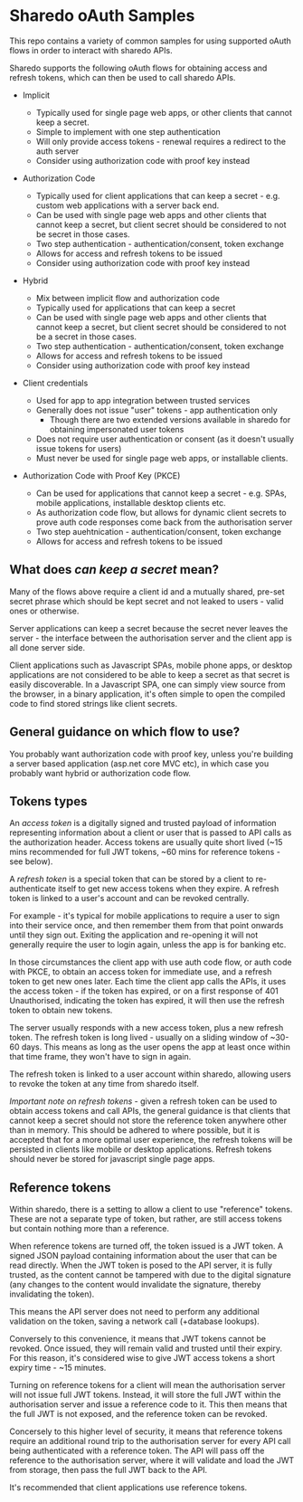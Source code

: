 # Sharedo oAuth Samples

This repo contains a variety of common samples for using supported oAuth flows in order to interact with sharedo APIs.

Sharedo supports the following oAuth flows for obtaining access and refresh tokens, which can then be used to call sharedo APIs.

- Implicit
    - Typically used for single page web apps, or other clients that cannot keep a secret.
    - Simple to implement with one step authentication
    - Will only provide access tokens - renewal requires a redirect to the auth server
    - Consider using authorization code with proof key instead
    
- Authorization Code
    - Typically used for client applications that can keep a secret - e.g. custom web applications with a server back end.
    - Can be used with single page web apps and other clients that cannot keep a secret, but client secret should be considered to not be secret in those cases.
    - Two step authentication - authentication/consent, token exchange
    - Allows for access and refresh tokens to be issued
    - Consider using authorization code with proof key instead

- Hybrid
    - Mix between implicit flow and authorization code
    - Typically used for applications that can keep a secret
    - Can be used with single page web apps and other clients that cannot keep a secret, but client secret should be considered to not be a secret in those cases.
    - Two step authentication - authentication/consent, token exchange
    - Allows for access and refresh tokens to be issued
    - Consider using authorization code with proof key instead

- Client credentials    
    - Used for app to app integration between trusted services
    - Generally does not issue "user" tokens - app authentication only
        - Though there are two extended versions available in sharedo for obtaining impersonated user tokens
    - Does not require user authentication or consent (as it doesn't usually issue tokens for users)
    - Must never be used for single page web apps, or installable clients.

- Authorization Code with Proof Key (PKCE)
    - Can be used for applications that cannot keep a secret - e.g. SPAs, mobile applications, installable desktop clients etc.
    - As authorization code flow, but allows for dynamic client secrets to prove auth code responses come back from the authorisation server
    - Two step auehtnication - authentication/consent, token exchange
    - Allows for access and refresh tokens to be issued

## What does *can keep a secret* mean?
Many of the flows above require a client id and a mutually shared, pre-set secret phrase which should be kept secret and not leaked to users - valid ones or otherwise.

Server applications can keep a secret because the secret never leaves the server - the interface between the authorisation server and the client app is all done server side.

Client applications such as Javascript SPAs, mobile phone apps, or desktop applications are not considered to be able to keep a secret as that secret is easily discoverable. In a Javascript SPA, one can simply view source from the browser, in a binary application, it's often simple to open the compiled code to find stored strings like client secrets.

## General guidance on which flow to use?
You probably want authorization code with proof key, unless you're building a server based application (asp.net core MVC etc), in which case you probably want hybrid or authorization code flow.

## Tokens types
An *access token* is a digitally signed and trusted payload of information representing information about a client or user that is passed to API calls as the authorization header. Access tokens are usually quite short lived (~15 mins recommended for full JWT tokens, ~60 mins for reference tokens - see below).

A *refresh token* is a special token that can be stored by a client to re-authenticate itself to get new access tokens when they expire. A refresh token is linked to a user's account and can be revoked centrally.

For example - it's typical for mobile applications to require a user to sign into their service once, and then remember them from that point onwards until they sign out. Exiting the application and re-opening it will not generally require the user to login again, unless the app is for banking etc.

In those circumstances the client app with use auth code flow, or auth code with PKCE, to obtain an access token for immediate use, and a refresh token to get new ones later. Each time the client app calls the APIs, it uses the access token - if the token has expired, or on a first response of 401 Unauthorised, indicating the token has expired, it will then use the refresh token to obtain new tokens.

The server usually responds with a new access token, plus a new refresh token. The refresh token is long lived - usually on a sliding window of ~30-60 days. This means as long as the user opens the app at least once within that time frame, they won't have to sign in again.

The refresh token is linked to a user account within sharedo, allowing users to revoke the token at any time from sharedo itself.

*Important note on refresh tokens* - given a refresh token can be used to obtain access tokens and call APIs, the general guidance is that clients that cannot keep a secret should not store the reference token anywhere other than in memory. This should be adhered to where possible, but it is accepted that for a more optimal user experience, the refresh tokens will be persisted in clients like mobile or desktop applications. Refresh tokens should never be stored for javascript single page apps.

## Reference tokens
Within sharedo, there is a setting to allow a client to use "reference" tokens. These are not a separate type of token, but rather, are still access tokens but contain nothing more than a reference.

When reference tokens are turned off, the token issued is a JWT token. A signed JSON payload containing information about the user that can be read directly. When the JWT token is posed to the API server, it is fully trusted, as the content cannot be tampered with due to the digital signature (any changes to the content would invalidate the signature, thereby invalidating the token). 

This means the API server does not need to perform any additional validation on the token, saving a network call (+database lookups). 

Conversely to this convenience, it means that JWT tokens cannot be revoked. Once issued, they will remain valid and trusted until their expiry. For this reason, it's considered wise to give JWT access tokens a short expiry time - ~15 minutes.

Turning on reference tokens for a client will mean the authorisation server will not issue full JWT tokens. Instead, it will store the full JWT within the authorisation server and issue a reference code to it. This then means that the full JWT is not exposed, and the reference token can be revoked.

Concersely to this higher level of security, it means that reference tokens require an additional round trip to the authorisation server for every API call being authenticated with a reference token. The API will pass off the reference to the authorisation server, where it will validate and load the JWT from storage, then pass the full JWT back to the API.

It's recommended that client applications use reference tokens.

